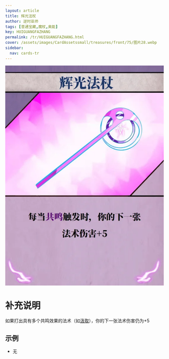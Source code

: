 ```yaml
---
layout: article
title: 辉光法杖
author: 逆时巫师
tags: [普通宝藏,魔杖,奥能]
key: HUIGUANGFAZHANG
permalink: /tr/HUIGUANGFAZHANG.html
cover: /assets/images/CardAssetssmall/treasures/front/75/图片28.webp
sidebar:
  nav: cards-tr
---
```

![](/assets/images/CardAssets/treasures/front/75/图片28.webp)

# 补充说明
如果打出具有多个共鸣效果的法术（如[汲取](/tr/JIQU.html)），你的下一张法术伤害仍为+5


## 示例
* 无